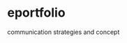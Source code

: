# eportfolio
communication strategies and concept
<html> 
  <head>
    <title>Heading in Html < /title>
      </head>
    <body>
      <h1>Communication strategies and concepts</h1>
      <h2>confidence skills on oral communication and presentation</h2>
      <h3>Work efficiency as part of a team</h3>
      <h4>communication effectively </h4>
      <h5>conflict management and resolution strategies </h5>
      <img src="royal5.webp" alt"royal5">
      </body>
      <html>
        
        
